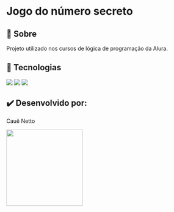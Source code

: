 <h1>Jogo do número secreto</h1>

<h2>🔖 Sobre</h2>
<p>Projeto utilizado nos cursos de lógica de programação da Alura.</p>

## 🚀 Tecnologias
<div>
  <img src="https://img.shields.io/badge/HTML-239120?style=for-the-badge&logo=html5&logoColor=white">
  <img src="https://img.shields.io/badge/CSS-239120?&style=for-the-badge&logo=css3&logoColor=white">
  <img src="https://img.shields.io/badge/JavaScript-F7DF1E?style=for-the-badge&logo=javascript&logoColor=black">
</div>


## ✔️ Desenvolvido por:
 Cauê Netto

 <a href="https://www.linkedin.com/in/cau%C3%AA-netto-a40590265/">
<img height= "200px" src="https://github.com/nettocaue/numero-secreto/assets/146379086/ad07e5d3-b67b-41fe-afe2-4705d5e8477b">
 </a>
